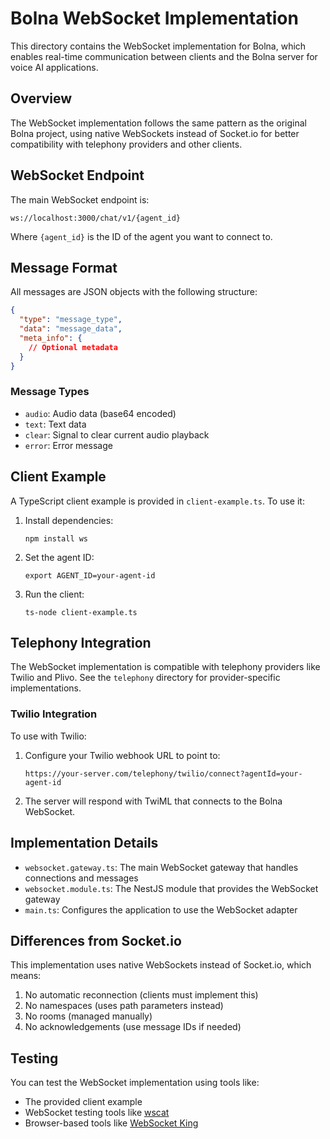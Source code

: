 # Bolna WebSocket Implementation

This directory contains the WebSocket implementation for Bolna, which enables real-time communication between clients and the Bolna server for voice AI applications.

## Overview

The WebSocket implementation follows the same pattern as the original Bolna project, using native WebSockets instead of Socket.io for better compatibility with telephony providers and other clients.

## WebSocket Endpoint

The main WebSocket endpoint is:

```
ws://localhost:3000/chat/v1/{agent_id}
```

Where `{agent_id}` is the ID of the agent you want to connect to.

## Message Format

All messages are JSON objects with the following structure:

```json
{
  "type": "message_type",
  "data": "message_data",
  "meta_info": {
    // Optional metadata
  }
}
```

### Message Types

- `audio`: Audio data (base64 encoded)
- `text`: Text data
- `clear`: Signal to clear current audio playback
- `error`: Error message

## Client Example

A TypeScript client example is provided in `client-example.ts`. To use it:

1. Install dependencies:
   ```
   npm install ws
   ```

2. Set the agent ID:
   ```
   export AGENT_ID=your-agent-id
   ```

3. Run the client:
   ```
   ts-node client-example.ts
   ```

## Telephony Integration

The WebSocket implementation is compatible with telephony providers like Twilio and Plivo. See the `telephony` directory for provider-specific implementations.

### Twilio Integration

To use with Twilio:

1. Configure your Twilio webhook URL to point to:
   ```
   https://your-server.com/telephony/twilio/connect?agentId=your-agent-id
   ```

2. The server will respond with TwiML that connects to the Bolna WebSocket.

## Implementation Details

- `websocket.gateway.ts`: The main WebSocket gateway that handles connections and messages
- `websocket.module.ts`: The NestJS module that provides the WebSocket gateway
- `main.ts`: Configures the application to use the WebSocket adapter

## Differences from Socket.io

This implementation uses native WebSockets instead of Socket.io, which means:

1. No automatic reconnection (clients must implement this)
2. No namespaces (uses path parameters instead)
3. No rooms (managed manually)
4. No acknowledgements (use message IDs if needed)

## Testing

You can test the WebSocket implementation using tools like:

- The provided client example
- WebSocket testing tools like [wscat](https://github.com/websockets/wscat)
- Browser-based tools like [WebSocket King](https://websocketking.com/)